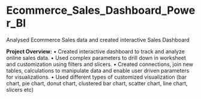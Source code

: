 # Ecommerce_Sales_Dashboard_Power_BI
Analysed Ecommerce Sales data and created interactive Sales Dashboard  

**Project Overview:**
•	Created interactive dashboard to track and analyze online sales data. 
•	Used complex parameters to drill down in worksheet and customization using filters and slicers.
•	Created connections, join new tables, calculations to manipulate data and enable user driven parameters for visualizations.
•	Used different types of customized visualization (bar chart, pie chart, donut chart, clustered bar chart, scatter chart, line chart, slicers etc)






